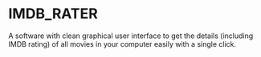 # IMDB_RATER
A software with clean graphical user interface to get the details (including IMDB rating) of all movies in your computer easily with a single click.
